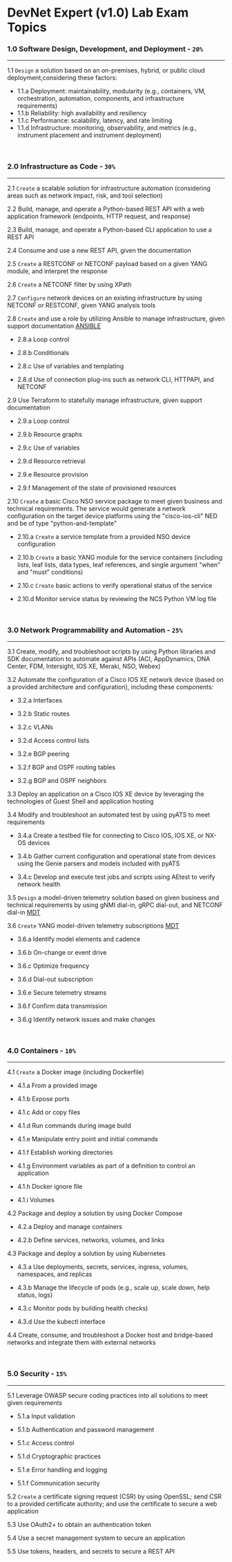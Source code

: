 # DevNet Expert (v1.0) Lab Exam Topics

### 1.0 Software Design, Development, and Deployment - ``20%``
---
1.1 `Design` a solution based on an on-premises, hybrid, or public cloud deployment,considering these factors:
- 1.1.a Deployment: maintainability, modularity (e.g., containers, VM, orchestration, automation, components, and infrastructure requirements)
- 1.1.b Reliability: high availability and resiliency
- 1.1.c Performance: scalability, latency, and rate limiting
- 1.1.d Infrastructure: monitoring, observability, and metrics (e.g., instrument placement and instrument deployment)

<br>

### 2.0 Infrastructure as Code - ``30%``
---
2.1 `Create` a scalable solution for infrastructure automation (considering areas such as network impact, risk, and tool selection)

2.2 Build, manage, and operate a Python-based REST API with a web application framework (endpoints, HTTP request, and response)

2.3 Build, manage, and operate a Python-based CLI application to use a REST API

2.4 Consume and use a new REST API, given the documentation

2.5 `Create` a RESTCONF or NETCONF payload based on a given YANG module, and interpret the response

2.6 `Create` a NETCONF filter by using XPath

2.7 `Configure` network devices on an existing infrastructure by using NETCONF or RESTCONF, given YANG analysis tools

2.8 `Create` and use a role by utilizing Ansible to manage infrastructure, given support documentation [ANSIBLE](https://github.com/kubsoo/DEVNET-EXPERT-1.0/tree/master/2.0-Infrastructure_as_Code/Ansible)

- 2.8.a Loop control

- 2.8.b Conditionals

- 2.8.c Use of variables and templating

- 2.8.d Use of connection plug-ins such as network CLI, HTTPAPI, and NETCONF

2.9 Use Terraform to statefully manage infrastructure, given support documentation

- 2.9.a Loop control

- 2.9.b Resource graphs

- 2.9.c Use of variables

- 2.9.d Resource retrieval

- 2.9.e Resource provision

- 2.9.f Management of the state of provisioned resources

2.10 `Create` a basic Cisco NSO service package to meet given business and technical requirements. The service would generate a network configuration on the target device platforms using the "cisco-ios-cli" NED and be of type "python-and-template"

- 2.10.a `Create` a service template from a provided NSO device configuration

- 2.10.b `Create` a basic YANG module for the service containers (including lists, leaf lists, data types, leaf references, and single argument "when" and "must" conditions)

- 2.10.c `Create` basic actions to verify operational status of the service

- 2.10.d Monitor service status by reviewing the NCS Python VM log file

<br>

### 3.0 Network Programmability and Automation - ``25%``
---
3.1 Create, modify, and troubleshoot scripts by using Python libraries and SDK documentation to automate against APIs (ACI, AppDynamics, DNA Center, FDM, Intersight, IOS XE, Meraki, NSO, Webex)

3.2 Automate the configuration of a Cisco IOS XE network device (based on a provided architecture and configuration), including these components:

- 3.2.a Interfaces

- 3.2.b Static routes

- 3.2.c VLANs

- 3.2.d Access control lists

- 3.2.e BGP peering

- 3.2.f BGP and OSPF routing tables

- 3.2.g BGP and OSPF neighbors

3.3 Deploy an application on a Cisco IOS XE device by leveraging the technologies of Guest Shell and application hosting

3.4 Modify and troubleshoot an automated test by using pyATS to meet requirements

- 3.4.a Create a testbed file for connecting to Cisco IOS, IOS XE, or NX-OS devices

- 3.4.b Gather current configuration and operational state from devices using the Genie parsers and models included with pyATS

- 3.4.c Develop and execute test jobs and scripts using AEtest to verify network health

3.5 `Design` a model-driven telemetry solution based on given business and technical requirements by using gNMI dial-in, gRPC dial-out, and NETCONF dial-in [MDT](https://github.com/kubsoo/DEVNET-EXPERT-1.0/tree/master/3.0-Network_Programmability_and_Automation/Model-Driven-Telemetry)

3.6 `Create` YANG model-driven telemetry subscriptions [MDT](https://github.com/kubsoo/DEVNET-EXPERT-1.0/tree/master/3.0-Network_Programmability_and_Automation/Model-Driven-Telemetry)

- 3.6.a Identify model elements and cadence

- 3.6.b On-change or event drive

- 3.6.c Optimize frequency

- 3.6.d Dial-out subscription

- 3.6.e Secure telemetry streams

- 3.6.f Confirm data transmission

- 3.6.g Identify network issues and make changes

<br>

### 4.0 Containers - ``10%``
---
4.1 `Create` a Docker image (including Dockerfile)

- 4.1.a From a provided image

- 4.1.b Expose ports

- 4.1.c Add or copy files

- 4.1.d Run commands during image build

- 4.1.e Manipulate entry point and initial commands

- 4.1.f Establish working directories

- 4.1.g Environment variables as part of a definition to control an application

- 4.1.h Docker ignore file

- 4.1.i Volumes

4.2 Package and deploy a solution by using Docker Compose

- 4.2.a Deploy and manage containers

- 4.2.b Define services, networks, volumes, and links

4.3 Package and deploy a solution by using Kubernetes

- 4.3.a Use deployments, secrets, services, ingress, volumes, namespaces, and replicas

- 4.3.b Manage the lifecycle of pods (e.g., scale up, scale down, help status, logs)

- 4.3.c Monitor pods by building health checks)

- 4.3.d Use the kubectl interface

4.4 Create, consume, and troubleshoot a Docker host and bridge-based networks and integrate them with external networks


<br>

### 5.0 Security - ``15%``
---
5.1 Leverage OWASP secure coding practices into all solutions to meet given requirements

- 5.1.a Input validation

- 5.1.b Authentication and password management

- 5.1.c Access control

- 5.1.d Cryptographic practices

- 5.1.e Error handling and logging

- 5.1.f Communication security

5.2 `Create` a certificate signing request (CSR) by using OpenSSL; send CSR to a provided certificate authority; and use the certificate to secure a web application

5.3 Use OAuth2+ to obtain an authentication token

5.4 Use a secret management system to secure an application

5.5 Use tokens, headers, and secrets to secure a REST API
